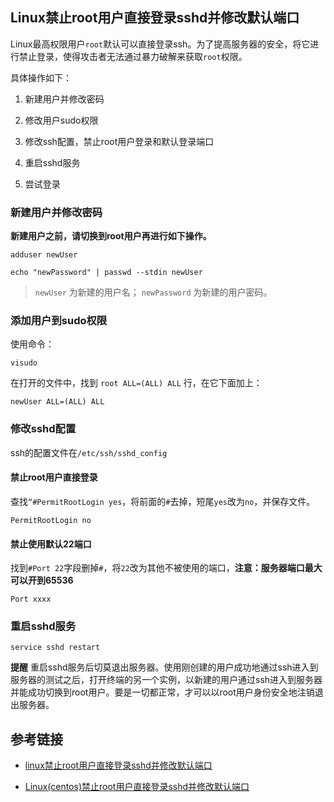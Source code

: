 ## Linux禁止root用户直接登录sshd并修改默认端口

Linux最高权限用户`root`默认可以直接登录ssh。为了提高服务器的安全，将它进行禁止登录，使得攻击者无法通过暴力破解来获取`root`权限。

具体操作如下：

1. 新建用户并修改密码 

2. 修改用户sudo权限 

3. 修改ssh配置，禁止root用户登录和默认登录端口 

4. 重启sshd服务 

5. 尝试登录


### 新建用户并修改密码

**新建用户之前，请切换到root用户再进行如下操作。**

```
adduser newUser

echo "newPassword" | passwd --stdin newUser
```

> `newUser` 为新建的用户名； `newPassword` 为新建的用户密码。


### 添加用户到sudo权限

使用命令：

```
visudo
```

在打开的文件中，找到 `root ALL=(ALL) ALL` 行，在它下面加上： 

```
newUser ALL=(ALL) ALL 
```


### 修改sshd配置

ssh的配置文件在`/etc/ssh/sshd_config`

#### 禁止root用户直接登录

查找`“#PermitRootLogin yes`，将前面的`#`去掉，短尾`yes`改为`no`，并保存文件。

```
PermitRootLogin no
```

#### 禁止使用默认22端口

找到`#Port 22`字段删掉`#`，将`22`改为其他不被使用的端口，**注意：服务器端口最大可以开到65536**

```
Port xxxx
```

### 重启sshd服务

```
service sshd restart
```

**提醒** 重启sshd服务后切莫退出服务器。使用刚创建的用户成功地通过ssh进入到服务器的测试之后，打开终端的另一个实例，以新建的用户通过ssh进入到服务器并能成功切换到root用户。要是一切都正常，才可以以root用户身份安全地注销退出服务器。


### 


## 参考链接

* [linux禁止root用户直接登录sshd并修改默认端口](https://www.kancloud.cn/curder/linux/202053)

* [Linux(centos)禁止root用户直接登录sshd并修改默认端口](https://www.centos.bz/2017/12/linuxcentos%E7%A6%81%E6%AD%A2root%E7%94%A8%E6%88%B7%E7%9B%B4%E6%8E%A5%E7%99%BB%E5%BD%95sshd%E5%B9%B6%E4%BF%AE%E6%94%B9%E9%BB%98%E8%AE%A4%E7%AB%AF%E5%8F%A3/)